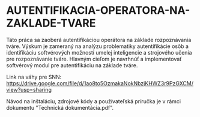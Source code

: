 # AUTENTIFIKACIA-OPERATORA-NA-ZAKLADE-TVARE
Táto práca sa zaoberá autentifikáciou operátora na základe rozpoznávania tváre. Výskum je zameraný na analýzu problematiky autentifikácie osôb a identifikáciu softvérových možností umelej inteligencie a strojového učenia pre rozpoznávanie tváre. Hlavným cieľom je navrhnúť a implementovať softvérový modul pre autentifikáciu na základe tváre.


Link na váhy pre SNN: https://drive.google.com/file/d/1ao8to5OzmakaNokNbzjKHWZ3r9PzGXCM/view?usp=sharing


Návod na inštaláciu, zdrojové kódy a používateľská príručka je v rámci dokumentu "Technická dokumentácia.pdf".
